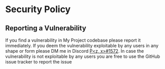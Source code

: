 # Security Policy

## Reporting a Vulnerability

If you find a vulnerability in My Project codebase please report it immediately. If you deem the vulnerability
exploitable by any users in any shape or form please DM me in Discord [P<z, x>#1572](https://discord.com/users/758880890159235083). In case the vulnerability is not exploitable by any users you
are free to use the GitHub issue tracker to report the issue
